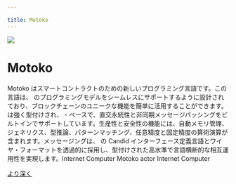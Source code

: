 ```yaml
---

title: Motoko
---
```

![](/img/how-it-works/motoko.webp)

# Motoko

Motoko はスマートコントラクトのための新しいプログラミング言語です。この言語は、 のプログラミングモデルをシームレスにサポートするように設計されており、ブロックチェーンのユニークな機能を簡単に活用することができます。 は強く型付けされ、 - ベースで、直交永続性と非同期メッセージパッシングをビルトインでサポートしています。生産性と安全性の機能には、自動メモリ管理、ジェネリクス、型推論、パターンマッチング、任意精度と固定精度の算術演算が含まれます。メッセージングは、 の Candid インターフェース定義言語とワイヤ・フォーマットを透過的に採用し、型付けされた高水準で言語横断的な相互運用性を実現します。Internet Computer Motoko actor Internet Computer

[より深く](/how-it-works/motoko/)

<!---


![](/img/how-it-works/motoko.webp)

# Motoko

Motoko is a new programming language for smart contracts. It is designed to seamlessly support the programming model of the Internet Computer and makes it easier to take advantage of the unique features of the blockchain. Motoko is strongly typed, actor-based, and has built-in support for orthogonal persistence and asynchronous message passing. Productivity and safety features include automatic memory management, generics, type inference, pattern matching, and both arbitrary- and fixed-precision arithmetic. Messaging transparently employs the Internet Computer’s Candid interface definition language and wire format for typed, high-level, and cross-language interoperability.

[Go deeper](/how-it-works/motoko/)

-->
